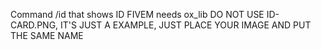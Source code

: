 Command /id that shows ID FIVEM
needs ox_lib
DO NOT USE ID-CARD.PNG, IT'S JUST A EXAMPLE, JUST PLACE YOUR IMAGE AND PUT THE SAME NAME
